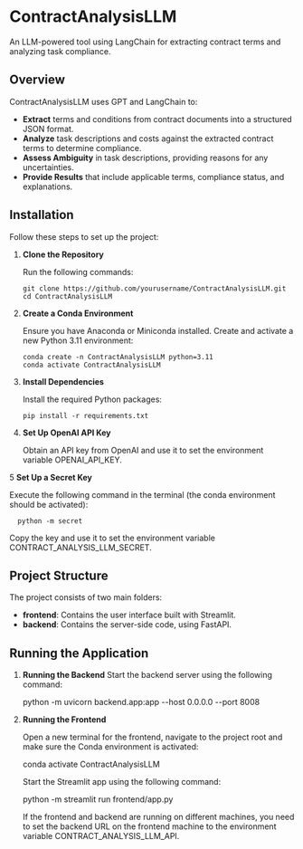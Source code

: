 # ContractAnalysisLLM
An LLM-powered tool using LangChain for extracting contract terms and analyzing task compliance.

## Overview

ContractAnalysisLLM uses GPT and LangChain to:

- **Extract** terms and conditions from contract documents into a structured JSON format.
- **Analyze** task descriptions and costs against the extracted contract terms to determine compliance.
- **Assess Ambiguity** in task descriptions, providing reasons for any uncertainties.
- **Provide Results** that include applicable terms, compliance status, and explanations.

## Installation

Follow these steps to set up the project:

1. **Clone the Repository**

   Run the following commands:

       git clone https://github.com/yourusername/ContractAnalysisLLM.git
       cd ContractAnalysisLLM

2. **Create a Conda Environment**

   Ensure you have Anaconda or Miniconda installed. Create and activate a new Python 3.11 environment:

       conda create -n ContractAnalysisLLM python=3.11
       conda activate ContractAnalysisLLM

3. **Install Dependencies**

   Install the required Python packages:

       pip install -r requirements.txt

4. **Set Up OpenAI API Key**

   Obtain an API key from OpenAI and use it to set the environment variable OPENAI_API_KEY.

5 **Set Up a Secret Key**
   
   Execute the following command in the terminal (the conda environment should be activated):

	  python -m secret

   Copy the key and use it to set the environment variable CONTRACT_ANALYSIS_LLM_SECRET.

## Project Structure

   The project consists of two main folders:
   - **frontend**: Contains the user interface built with Streamlit.
   - **backend**: Contains the server-side code, using FastAPI.


## Running the Application

1. **Running the Backend**
   Start the backend server using the following command:

      python -m uvicorn backend.app:app --host 0.0.0.0 --port 8008

2. **Running the Frontend**

   Open a new terminal for the frontend, navigate to the project root and make sure the Conda environment is activated:

      conda activate ContractAnalysisLLM
	
   Start the Streamlit app using the following command:

      python -m streamlit run frontend/app.py
   
   If the frontend and backend are running on different machines, you need to set the backend URL on the frontend machine to the environment variable CONTRACT_ANALYSIS_LLM_API.
